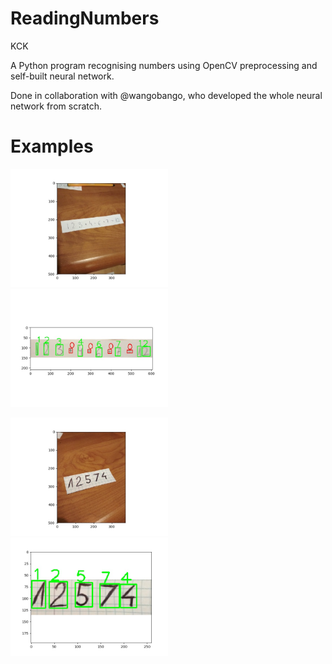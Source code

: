 # ReadingNumbers
KCK

A Python program recognising numbers using OpenCV preprocessing and self-built neural network.

Done in collaboration with @wangobango, who developed the whole neural network from scratch.

# Examples

<p float="center">
  <img src="https://raw.githubusercontent.com/Loqaritm/ReadingNumbers/master/examples/original1.jpg" width="50%" />
  <img src="https://raw.githubusercontent.com/Loqaritm/ReadingNumbers/master/examples/output1.jpg" width="50%" /> 
</p>

<p float="center">
  <img src="https://raw.githubusercontent.com/Loqaritm/ReadingNumbers/master/examples/original2.jpg" width="50%" />
  <img src="https://raw.githubusercontent.com/Loqaritm/ReadingNumbers/master/examples/output2.jpg" width="50%" /> 
</p>
